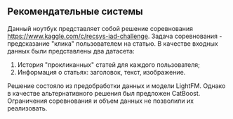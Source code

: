 ## Рекомендательные системы
Данный ноутбук представляет собой решение соревнования https://www.kaggle.com/c/recsys-iad-challenge.
Задача соревнования - предсказание "клика" пользователем на статью. В качестве входных данных были представлены два датасета:
1) История "прокликанных" статей для каждого пользователя;
2) Информация о статьях: заголовок, текст, изображение.

Решение состояло из предобработки данных и модели LightFM. Однако в качестве альтернативного решения был предложен CatBoost. Ограничения
соревнования и объем данных не позволили их реализовать.
